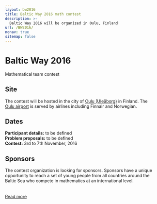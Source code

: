 ```yaml
---
layout: bw2016
title: Baltic Way 2016 math contest
description: >-
  Baltic Way 2016 will be organized in Oulu, Finland
url: /BW2016/
nonav: true
sitemap: false
---
```


<div class="jumbotron"><div class="container">
<h1>Baltic Way 2016</h1>
<p>Mathematical team contest</p>
</div></div>

<div class="container"><div class="row">
<div class="container col-xs-12 col-sm-4">

<h2>Site</h2>
<p>
The contest will be hosted in the city of
<a href="http://www.ouka.fi/oulu/english">Oulu (Uleåborg)</a> in Finland.
The <a href="https://en.wikipedia.org/wiki/Oulu_Airport">Oulu airport</a> is served by airlines
including Finnair and Norwegian.
</p></div>

<div class="col-xs-12 col-sm-4 container">
<h2>Dates</h2>
<p>
<b>Participant details:</b> to be defined<br>
<b>Problem proposals:</b> to be defined<br>
<b>Contest:</b> 3rd to 7th November, 2016
</p></div>

<div class="container col-xs-12 col-sm-4">
<h2>Sponsors</h2>
<p>The contest organization is looking for sponsors.
Sponsors have a unique opportunity to reach a set of young people
from all countries around the Baltic Sea
who compete in mathematics at an international level.</p>
</div>
</div>

<div class="row"> 
<div class="container col-xs-1" style="margin-top: 35px">
<a href="about/" class="btn btn-primary">Read more</a>
</div></div>

